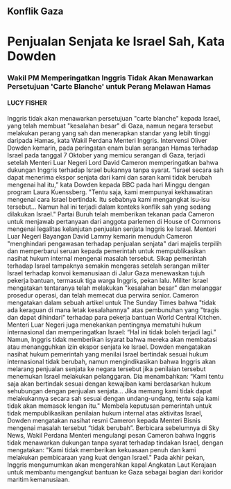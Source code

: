 ## Konflik Gaza
# Penjualan Senjata ke Israel Sah, Kata Dowden
### Wakil PM Memperingatkan Inggris Tidak Akan Menawarkan Persetujuan 'Carte Blanche' untuk Perang Melawan Hamas
#### LUCY FISHER
Inggris tidak akan menawarkan persetujuan "carte blanche" kepada Israel, yang telah membuat "kesalahan besar" di Gaza, namun negara tersebut melakukan perang yang sah dan menerapkan standar yang lebih tinggi daripada Hamas, kata Wakil Perdana Menteri Inggris. Intervensi Oliver Dowden kemarin, pada peringatan enam bulan serangan Hamas terhadap Israel pada tanggal 7 Oktober yang memicu serangan di Gaza, terjadi setelah Menteri Luar Negeri Lord David Cameron memperingatkan bahwa dukungan Inggris terhadap Israel bukannya tanpa syarat. “Israel secara sah dapat menerima ekspor senjata dari kami dan saran kami tidak berubah mengenai hal itu,” kata Dowden kepada BBC pada hari Minggu dengan program Laura Kuenssberg. "Tentu saja, kami mempunyai kekhawatiran mengenai cara Israel bertindak. Itu sebabnya kami mengangkat isu-isu tersebut... Namun hal ini terjadi dalam konteks konflik sah yang sedang dilakukan Israel." Partai Buruh telah memberikan tekanan pada Cameron untuk menjawab pertanyaan dari anggota parlemen di House of Commons mengenai legalitas kelanjutan penjualan senjata Inggris ke Israel. Menteri Luar Negeri Bayangan David Lammy kemarin menuduh Cameron "menghindari pengawasan terhadap penjualan senjata" dari majelis terpilih dan memperbarui seruan kepada pemerintah untuk mempublikasikan nasihat hukum internal mengenai masalah tersebut. Sikap pemerintah terhadap Israel tampaknya semakin mengeras setelah serangan militer Israel terhadap konvoi kemanusiaan di Jalur Gaza menewaskan tujuh pekerja bantuan, termasuk tiga warga Inggris, pekan lalu. Militer Israel mengatakan tentaranya telah melakukan "kesalahan besar" dan melanggar prosedur operasi, dan telah memecat dua perwira senior. Cameron mengatakan dalam sebuah artikel untuk The Sunday Times bahwa "tidak ada keraguan di mana letak kesalahannya" atas pembunuhan yang "tragis dan dapat dihindari" terhadap para pekerja bantuan World Central Kitchen. Menteri Luar Negeri juga menekankan pentingnya mematuhi hukum internasional dan memperingatkan Israel: “Hal ini tidak boleh terjadi lagi.” Namun, Inggris tidak memberikan isyarat bahwa mereka akan membatasi atau menangguhkan izin ekspor senjata ke Israel. Dowden mengatakan nasihat hukum pemerintah yang menilai Israel bertindak sesuai hukum internasional tidak berubah, namun mengindikasikan bahwa Inggris akan melarang penjualan senjata ke negara tersebut jika penilaian tersebut menemukan Israel melakukan pelanggaran. Dia menambahkan: “Kami tentu saja akan bertindak sesuai dengan kewajiban kami berdasarkan hukum sehubungan dengan penjualan senjata... Jika memang kami tidak dapat melakukannya secara sah sesuai dengan undang-undang, tentu saja kami tidak akan memasok lengan itu." Membela keputusan pemerintah untuk tidak mempublikasikan penilaian hukum internal atas aktivitas Israel, Dowden mengatakan nasihat resmi Cameron kepada Menteri Bisnis mengenai masalah tersebut “tidak berubah”. Berbicara sebelumnya di Sky News, Wakil Perdana Menteri mengulangi pesan Cameron bahwa Inggris tidak menawarkan dukungan tanpa syarat terhadap tindakan Israel, dengan mengatakan: "Kami tidak memberikan kekuasaan penuh dan kami melakukan pembicaraan yang kuat dengan Israel." Pada akhir pekan, Inggris mengumumkan akan mengerahkan kapal Angkatan Laut Kerajaan untuk membantu mengangkut bantuan ke Gaza sebagai bagian dari koridor maritim kemanusiaan.
